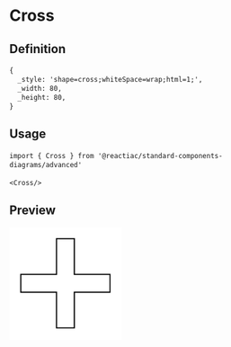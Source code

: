 # Cross

## Definition

```
{
  _style: 'shape=cross;whiteSpace=wrap;html=1;',
  _width: 80,
  _height: 80,
}
```

## Usage

```
import { Cross } from '@reactiac/standard-components-diagrams/advanced'

<Cross/>
```

## Preview

<img src="./cross.png" width="200"/>
